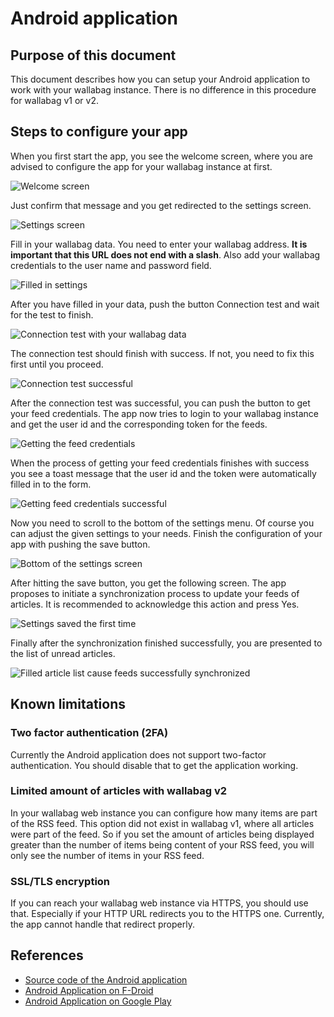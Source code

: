# Android application

## Purpose of this document

This document describes how you can setup your Android application to
work with your wallabag instance. There is no difference in this
procedure for wallabag v1 or v2.

## Steps to configure your app

When you first start the app, you see the welcome screen, where you are
advised to configure the app for your wallabag instance at first.

![Welcome screen](../../img/user/android_welcome_screen.en.png)

Just confirm that message and you get redirected to the settings screen.

![Settings screen](../../img/user/android_configuration_screen.en.png)

Fill in your wallabag data. You need to enter your wallabag address.
**It is important that this URL does not end with a slash**. Also add
your wallabag credentials to the user name and password field.

![Filled in settings](../../img/user/android_configuration_filled_in.en.png)

After you have filled in your data, push the button Connection test and
wait for the test to finish.

![Connection test with your wallabag data](../../img/user/android_configuration_connection_test.en.png)

The connection test should finish with success. If not, you need to fix
this first until you proceed.

![Connection test successful](../../img/user/android_configuration_connection_test_success.en.png)

After the connection test was successful, you can push the button to get
your feed credentials. The app now tries to login to your wallabag
instance and get the user id and the corresponding token for the feeds.

![Getting the feed credentials](../../img/user/android_configuration_get_feed_credentials.en.png)

When the process of getting your feed credentials finishes with success
you see a toast message that the user id and the token were
automatically filled in to the form.

![Getting feed credentials successful](../../img/user/android_configuration_feed_credentials_automatically_filled_in.en.png)

Now you need to scroll to the bottom of the settings menu. Of course you
can adjust the given settings to your needs. Finish the configuration of
your app with pushing the save button.

![Bottom of the settings screen](../../img/user/android_configuration_scroll_bottom.en.png)

After hitting the save button, you get the following screen. The app
proposes to initiate a synchronization process to update your feeds of
articles. It is recommended to acknowledge this action and press Yes.

![Settings saved the first time](../../img/user/android_configuration_saved_feed_update.en.png)

Finally after the synchronization finished successfully, you are
presented to the list of unread articles.

![Filled article list cause feeds successfully synchronized](../../img/user/android_unread_feed_synced.en.png)

## Known limitations


### Two factor authentication (2FA)

Currently the Android application does not support two-factor
authentication. You should disable that to get the application working.

### Limited amount of articles with wallabag v2

In your wallabag web instance you can configure how many items are part
of the RSS feed. This option did not exist in wallabag v1, where all
articles were part of the feed. So if you set the amount of articles
being displayed greater than the number of items being content of your
RSS feed, you will only see the number of items in your RSS feed.

### SSL/TLS encryption

If you can reach your wallabag web instance via HTTPS, you should use
that. Especially if your HTTP URL redirects you to the HTTPS one.
Currently, the app cannot handle that redirect properly.

## References


-   [Source code of the Android
    application](https://github.com/wallabag/android-app)
-   [Android Application on
    F-Droid](https://f-droid.org/repository/browse/?fdfilter=wallabag&fdid=fr.gaulupeau.apps.InThePoche)
-   [Android Application on Google
    Play](https://play.google.com/store/apps/details?id=fr.gaulupeau.apps.InThePoche)
